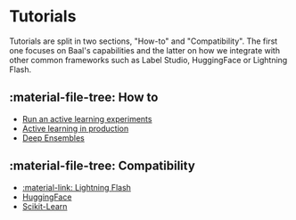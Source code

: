 # Tutorials

Tutorials are split in two sections, "How-to" and "Compatibility". The first one focuses on Baal's capabilities and the
latter on how we integrate with other common frameworks such as Label Studio, HuggingFace or Lightning Flash.

## :material-file-tree: How to

* [Run an active learning experiments](notebooks/active_learning_process.ipynb)
* [Active learning in production](notebooks/baal_prod_cls.ipynb)
* [Deep Ensembles](../notebooks/deep_ensemble.ipynb)

## :material-file-tree: Compatibility

* [:material-link: Lightning Flash](https://devblog.pytorchlightning.ai/active-learning-made-simple-using-flash-and-baal-2216df6f872c)
* [HuggingFace](../notebooks/compatibility/nlp_classification.ipynb)
* [Scikit-Learn](../notebooks/compatibility/sklearn_tutorial.ipynb)